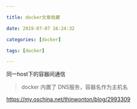 ```yaml
---

title: docker文章收藏

date: 2019-07-07 16:24:32

categories: [docker]

tags: [docker]

---
```


同一host下的容器间通信

>  docker 内置了 DNS服务，容器名作为主机名

https://my.oschina.net/thinwonton/blog/2993309


